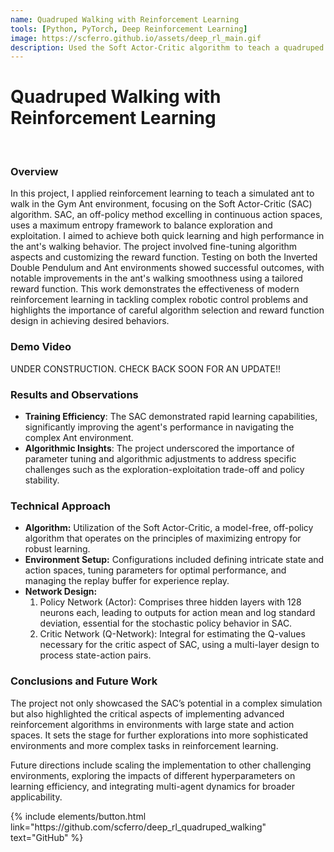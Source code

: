 ```yaml
---
name: Quadruped Walking with Reinforcement Learning
tools: [Python, PyTorch, Deep Reinforcement Learning]
image: https://scferro.github.io/assets/deep_rl_main.gif
description: Used the Soft Actor-Critic algorithm to teach a quadruped robot to walk in simulation. 
---
```


# Quadruped Walking with Reinforcement Learning
<br>

### Overview
In this project, I applied reinforcement learning to teach a simulated ant to walk in the Gym Ant environment, focusing on the Soft Actor-Critic (SAC) algorithm. SAC, an off-policy method excelling in continuous action spaces, uses a maximum entropy framework to balance exploration and exploitation. I aimed to achieve both quick learning and high performance in the ant's walking behavior. The project involved fine-tuning algorithm aspects and customizing the reward function. Testing on both the Inverted Double Pendulum and Ant environments showed successful outcomes, with notable improvements in the ant's walking smoothness using a tailored reward function. This work demonstrates the effectiveness of modern reinforcement learning in tackling complex robotic control problems and highlights the importance of careful algorithm selection and reward function design in achieving desired behaviors.


### Demo Video

UNDER CONSTRUCTION. CHECK BACK SOON FOR AN UPDATE!!



### Results and Observations
* **Training Efficiency**: The SAC demonstrated rapid learning capabilities, significantly improving the agent's performance in navigating the complex Ant environment.
* **Algorithmic Insights**: The project underscored the importance of parameter tuning and algorithmic adjustments to address specific challenges such as the exploration-exploitation trade-off and policy stability.


### Technical Approach
* **Algorithm:** Utilization of the Soft Actor-Critic, a model-free, off-policy algorithm that operates on the principles of maximizing entropy for robust learning.
* **Environment Setup:** Configurations included defining intricate state and action spaces, tuning parameters for optimal performance, and managing the replay buffer for experience replay.
* **Network Design:**
    1. Policy Network (Actor): Comprises three hidden layers with 128 neurons each, leading to outputs for action mean and log standard deviation, essential for the stochastic policy behavior in SAC.
    2. Critic Network (Q-Network): Integral for estimating the Q-values necessary for the critic aspect of SAC, using a multi-layer design to process state-action pairs.


### Conclusions and Future Work
The project not only showcased the SAC’s potential in a complex simulation but also highlighted the critical aspects of implementing advanced reinforcement algorithms in environments with large state and action spaces. It sets the stage for further explorations into more sophisticated environments and more complex tasks in reinforcement learning.

Future directions include scaling the implementation to other challenging environments, exploring the impacts of different hyperparameters on learning efficiency, and integrating multi-agent dynamics for broader applicability.


<p class="text-center">
{% include elements/button.html link="https://github.com/scferro/deep_rl_quadruped_walking" text="GitHub" %}
</p>
